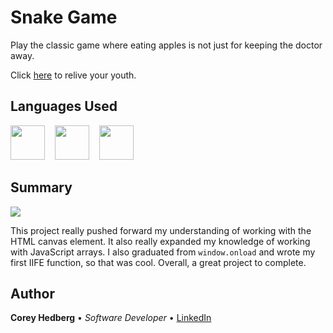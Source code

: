 # Snake Game

Play the classic game where eating apples is not just for keeping the doctor away.

Click [here](https://coreyhedberg.github.io/snake_game/) to relive your youth.

## Languages Used

<image src="readme_files/html.svg" width="55">&nbsp; &nbsp; <image src="readme_files/css.svg" width="55">&nbsp; &nbsp; <image src="readme_files/js.svg" width="55">

## Summary

<image src="readme_files/screenshot.gif">

This project really pushed forward my understanding of working with the HTML canvas element. It also really expanded my knowledge of working with JavaScript arrays. I also graduated from <code>window.onload</code> and wrote my first IIFE function, so that was cool. Overall, a great project to complete.

## Author

**Corey Hedberg** &bull; _Software Developer_ &bull; [LinkedIn](https://www.linkedin.com/in/coreyhedberg/)
